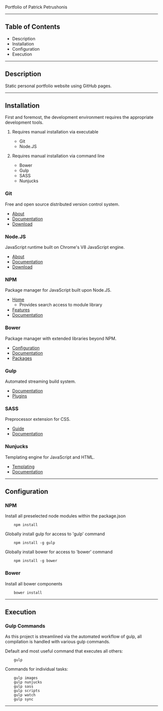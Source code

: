 Portfolio of Patrick Petrushonis

---

## Table of Contents

* Description
* Installation
* Configuration
* Execution

---

## Description

Static personal portfolio website using GitHub pages.

---

## Installation

First and foremost, the development environment requires the appropriate development tools.

1. Requires manual installation via executable
	
	* Git
	* Node.JS

2. Requires manual installation via command line

	* Bower
	* Gulp
	* SASS
	* Nunjucks

### Git

Free and open source distributed version control system.

* [About](https://git-scm.com/about)
* [Documentation](https://git-scm.com/doc)
* [Download](https://git-scm.com/downloads)

### Node.JS

JavaScript runtime built on Chrome's V8 JavaScript engine.

* [About](https://nodejs.org/en/about/)
* [Documentation](https://nodejs.org/en/docs/)
* [Download](https://nodejs.org/en/download/)

### NPM

Package manager for JavaScript built upon Node.JS.

* [Home](https://www.npmjs.com/)
	* Provides search access to module library
* [Features](https://www.npmjs.com/features)
* [Documentation](https://docs.npmjs.com/)

### Bower

Package manager with extended libraries beyond NPM.

* [Configuration](https://bower.io/docs/config/)
* [Documentation](https://bower.io/docs/api/)
* [Packages](https://bower.io/search/)

### Gulp

Automated streaming build system.

* [Documentation](https://github.com/gulpjs/gulp/blob/master/docs/getting-started.md)
* [Plugins](http://gulpjs.com/plugins/)

### SASS

Preprocessor extension for CSS.

* [Guide](http://sass-lang.com/guide)
* [Documentation](http://sass-lang.com/documentation/file.SASS_REFERENCE.html)

### Nunjucks

Templating engine for JavaScript and HTML.

* [Templating](https://mozilla.github.io/nunjucks/templating.html)
* [Documentation](https://mozilla.github.io/nunjucks/api.html)

---

## Configuration

### NPM

Install all preselected node modules within the package.json

		npm install

Globally install gulp for access to 'gulp' command

		npm install -g gulp

Globally install bower for access to 'bower' command

		npm install -g bower

### Bower

Install all bower components

		bower install

---

## Execution

### Gulp Commands

As this project is streamlined via the automated workflow of gulp, all compilation is handled with various gulp commands.

Default and most useful command that executes all others:

		gulp

Commands for individual tasks:

		gulp images
		gulp nunjucks
		gulp sass
		gulp scripts
		gulp watch
		gulp sync

---
